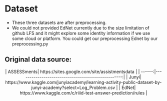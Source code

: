 # Dataset

- These three datasets are after preprocessing.
- We could not provided EdNet currently due to the size limitation of github LFS and it might explore some identity information if we use some cloud or platform. You could get our preprocessing Ednet by our preprocessing.py


## Original data source:
<center>
| ASSESSments| https://sites.google.com/site/assistmentsdata |
| ------:|---------------------------------------------------:|
| Junyi| https://www.kaggle.com/junyiacademy/learning-activity-public-dataset-by-junyi-academy?select=Log_Problem.csv |
| EdNet| https://www.kaggle.com/c/riiid-test-answer-prediction/rules |
</center>
